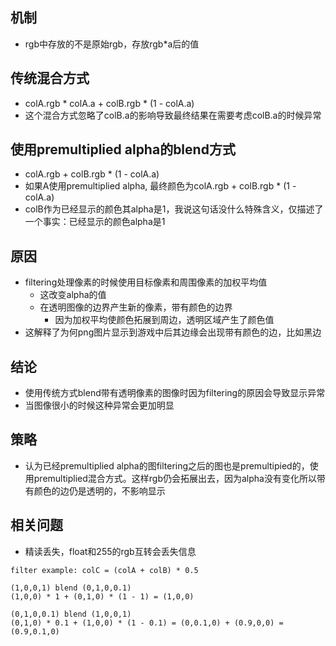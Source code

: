 ## 机制
- rgb中存放的不是原始rgb，存放rgb*a后的值

## 传统混合方式
- colA.rgb * colA.a + colB.rgb * (1 - colA.a)
- 这个混合方式忽略了colB.a的影响导致最终结果在需要考虑colB.a的时候异常

## 使用premultiplied alpha的blend方式
- colA.rgb + colB.rgb * (1 - colA.a)
- 如果A使用premultiplied alpha, 最终颜色为colA.rgb + colB.rgb * (1 - colA.a)
- colB作为已经显示的颜色其alpha是1，我说这句话没什么特殊含义，仅描述了一个事实：已经显示的颜色alpha是1

## 原因
- filtering处理像素的时候使用目标像素和周围像素的加权平均值
  - 这改变alpha的值
  - 在透明图像的边界产生新的像素，带有颜色的边界
    - 因为加权平均使颜色拓展到周边，透明区域产生了颜色值
- 这解释了为何png图片显示到游戏中后其边缘会出现带有颜色的边，比如黑边

## 结论
- 使用传统方式blend带有透明像素的图像时因为filtering的原因会导致显示异常
- 当图像很小的时候这种异常会更加明显

## 策略
- 认为已经premultiplied alpha的图filtering之后的图也是premultipied的，使用premultiplied混合方式。这样rgb仍会拓展出去，因为alpha没有变化所以带有颜色的边仍是透明的，不影响显示

## 相关问题
- 精读丢失，float和255的rgb互转会丢失信息

```
filter example: colC = (colA + colB) * 0.5

(1,0,0,1) blend (0,1,0,0.1)
(1,0,0) * 1 + (0,1,0) * (1 - 1) = (1,0,0)

(0,1,0,0.1) blend (1,0,0,1)
(0,1,0) * 0.1 + (1,0,0) * (1 - 0.1) = (0,0.1,0) + (0.9,0,0) = (0.9,0.1,0)
```